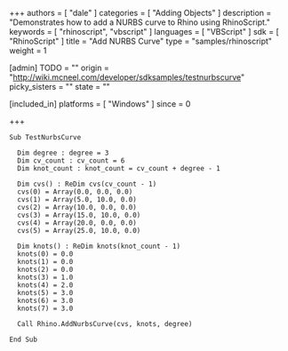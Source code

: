 +++
authors = [ "dale" ]
categories = [ "Adding Objects" ]
description = "Demonstrates how to add a NURBS curve to Rhino using RhinoScript."
keywords = [ "rhinoscript", "vbscript" ]
languages = [ "VBScript" ]
sdk = [ "RhinoScript" ]
title = "Add NURBS Curve"
type = "samples/rhinoscript"
weight = 1

[admin]
TODO = ""
origin = "http://wiki.mcneel.com/developer/sdksamples/testnurbscurve"
picky_sisters = ""
state = ""

[included_in]
platforms = [ "Windows" ]
since = 0

+++

```vbnet
Sub TestNurbsCurve

  Dim degree : degree = 3
  Dim cv_count : cv_count = 6
  Dim knot_count : knot_count = cv_count + degree - 1

  Dim cvs() : ReDim cvs(cv_count - 1)
  cvs(0) = Array(0.0, 0.0, 0.0)
  cvs(1) = Array(5.0, 10.0, 0.0)
  cvs(2) = Array(10.0, 0.0, 0.0)
  cvs(3) = Array(15.0, 10.0, 0.0)
  cvs(4) = Array(20.0, 0.0, 0.0)
  cvs(5) = Array(25.0, 10.0, 0.0)

  Dim knots() : ReDim knots(knot_count - 1)
  knots(0) = 0.0
  knots(1) = 0.0
  knots(2) = 0.0
  knots(3) = 1.0
  knots(4) = 2.0
  knots(5) = 3.0
  knots(6) = 3.0
  knots(7) = 3.0

  Call Rhino.AddNurbsCurve(cvs, knots, degree)

End Sub
```
